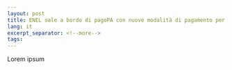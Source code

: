 ```yaml
---
layout: post
title: ENEL sale a bordo di pagoPA con nuove modalità di pagamento per più di 5 milioni di utenti 
lang: it
excerpt_separator: <!--more-->
tags: 
---
```


Lorem ipsum
